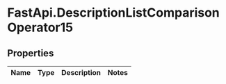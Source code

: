 # FastApi.DescriptionListComparisonOperator15

## Properties
Name | Type | Description | Notes
------------ | ------------- | ------------- | -------------
